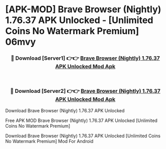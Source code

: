 # [APK-MOD] Brave Browser (Nightly) 1.76.37 APK Unlocked - [Unlimited Coins No Watermark Premium] 06mvy



<div align="center">
<h3>🔴 Download [Server1] 👉👉 <a href="https://momento.my/?title=Brave_Browser_(Nightly)_1.76.37_APK_Unlocked">Brave Browser (Nightly) 1.76.37 APK Unlocked Mod Apk</a></h3><br>

<h3>🔴 Download [Server2] 👉👉 <a href="https://momento.my/?title=Brave_Browser_(Nightly)_1.76.37_APK_Unlocked">Brave Browser (Nightly) 1.76.37 APK Unlocked Mod Apk</a></h3>
</div>



Download Brave Browser (Nightly) 1.76.37 APK Unlocked 

Free APK MOD Brave Browser (Nightly) 1.76.37 APK Unlocked [Unlimited Coins No Watermark Premium]

Download Brave Browser (Nightly) 1.76.37 APK Unlocked [Unlimited Coins No Watermark Premium] Mod For Android
